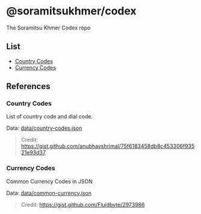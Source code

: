 # @soramitsukhmer/codex
The Soramitsu Khmer Codex repo

## List

- [Country Codes](#country-codes)
- [Currency Codes](#country-codes)

## References

### Country Codes

List of country code and dial code.

Data: [data/country-codes.json](data/country-codes.json)

> Credit: https://gist.github.com/anubhavshrimal/75f6183458db8c453306f93521e93d37

### Currency Codes

Common Currency Codes in JSON

Data: [data/common-currency.json](data/common-currency.json)

> Credit: https://gist.github.com/Fluidbyte/2973986
